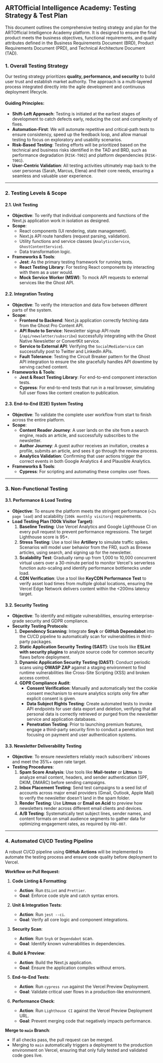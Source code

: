 ## ARTOfficial Intelligence Academy: Testing Strategy & Test Plan

This document outlines the comprehensive testing strategy and plan for the ARTOfficial Intelligence Academy platform. It is designed to ensure the final product meets the business objectives, functional requirements, and quality attributes defined in the Business Requirements Document (BRD), Product Requirements Document (PRD), and Technical Architecture Document (TAD).

### 1. Overall Testing Strategy

Our testing strategy prioritizes **quality, performance, and security** to build user trust and establish market authority. The approach is a multi-layered process integrated directly into the agile development and continuous deployment lifecycle.

#### Guiding Principles:

* **Shift-Left Approach**: Testing is initiated at the earliest stages of development to catch defects early, reducing the cost and complexity of fixes.
* **Automation-First**: We will automate repetitive and critical-path tests to ensure consistency, speed up the feedback loop, and allow manual testing to focus on exploratory and usability scenarios.
* **Risk-Based Testing**: Testing efforts will be prioritized based on the technical and business risks identified in the TAD and BRD, such as performance degradation (`RISK-T002`) and platform dependencies (`RISK-T001`).
* **User-Centric Validation**: All testing activities ultimately map back to the user personas (Sarah, Marcus, Elena) and their core needs, ensuring a seamless and valuable user experience.

---

### 2. Testing Levels & Scope

#### 2.1. Unit Testing
* **Objective**: To verify that individual components and functions of the Next.js application work in isolation as designed.
* **Scope**:
    * React components (UI rendering, state management).
    * Next.js API route handlers (request parsing, validation).
    * Utility functions and service classes (`AnalyticsService`, `GhostContentService`).
    * Data transformation logic.
* **Frameworks & Tools**:
    * **Jest**: As the primary testing framework for running tests.
    * **React Testing Library**: For testing React components by interacting with them as a user would.
    * **Mock Service Worker (MSW)**: To mock API requests to external services like the Ghost API.

#### 2.2. Integration Testing
* **Objective**: To verify the interaction and data flow between different parts of the system.
* **Scope**:
    * **Frontend to Backend**: Next.js application correctly fetching data from the Ghost Pro Content API.
    * **API Route to Service**: Newsletter signup API route (`/api/newsletter/subscribe`) successfully integrating with the Ghost Native Newsletter or ConvertKit service.
    * **Service to External API**: Verifying the `SocialMediaService` can successfully post to Twitter and LinkedIn APIs.
    * **Fault Tolerance**: Testing the Circuit Breaker pattern for the Ghost API integration to ensure the site gracefully handles API downtime by serving cached content.
* **Frameworks & Tools**:
    * **Jest & React Testing Library**: For end-to-end component interaction tests.
    * **Cypress**: For end-to-end tests that run in a real browser, simulating full user flows like content creation to publication.

#### 2.3. End-to-End (E2E) System Testing
* **Objective**: To validate the complete user workflow from start to finish across the entire platform.
* **Scope**:
    * **Content Reader Journey**: A user lands on the site from a search engine, reads an article, and successfully subscribes to the newsletter.
    * **Author Journey**: A guest author receives an invitation, creates a profile, submits an article, and sees it go through the review process.
    * **Analytics Validation**: Confirming that user actions trigger the correct events in both Google Analytics 4 and Plausible Analytics.
* **Frameworks & Tools**:
    * **Cypress**: For scripting and automating these complex user flows.

---

### 3. Non-Functional Testing

#### 3.1. Performance & Load Testing
* **Objective**: To ensure the platform meets the stringent performance (`<2s page load`) and scalability (`100k monthly visitors`) requirements.
* **Load Testing Plan (100k Visitor Target)**:
    1.  **Baseline Testing**: Use Vercel Analytics and Google Lighthouse CI on every pull request to prevent performance regressions. The target Lighthouse score is 95+.
    2.  **Stress Testing**: Use a tool like **Artillery** to simulate traffic spikes. Scenarios will model user behavior from the FRD, such as Browse articles, using search, and signing up for the newsletter.
    3.  **Scalability Test**: Gradually ramp up from 1,000 to 10,000 concurrent virtual users over a 30-minute period to monitor Vercel's serverless function auto-scaling and identify performance bottlenecks under load.
    4.  **CDN Verification**: Use a tool like **KeyCDN Performance Test** to verify asset load times from multiple global locations, ensuring the Vercel Edge Network delivers content within the <200ms latency target.

#### 3.2. Security Testing
* **Objective**: To identify and mitigate vulnerabilities, ensuring enterprise-grade security and GDPR compliance.
* **Security Testing Protocols**:
    1.  **Dependency Scanning**: Integrate **Snyk** or **GitHub Dependabot** into the CI/CD pipeline to automatically scan for vulnerabilities in third-party packages.
    2.  **Static Application Security Testing (SAST)**: Use tools like **ESLint with security plugins** to analyze source code for common security flaws before deployment.
    3.  **Dynamic Application Security Testing (DAST)**: Conduct periodic scans using **OWASP ZAP** against a staging environment to find runtime vulnerabilities like Cross-Site Scripting (XSS) and broken access control.
    4.  **GDPR Compliance Audit**:
        * **Consent Verification**: Manually and automatically test the cookie consent mechanism to ensure analytics scripts only fire after explicit consent is given.
        * **Data Subject Rights Testing**: Create automated tests to invoke API endpoints for user data export and deletion, verifying that all personal data is correctly retrieved or purged from the newsletter service and application databases.
        * **Penetration Testing**: Prior to launching premium features, engage a third-party security firm to conduct a penetration test focusing on payment and user authentication systems.

#### 3.3. Newsletter Deliverability Testing
* **Objective**: To ensure newsletters reliably reach subscribers' inboxes and meet the 35%+ open rate target.
* **Testing Procedures**:
    1.  **Spam Score Analysis**: Use tools like **Mail-tester** or **Litmus** to analyze email content, headers, and sender authentication (SPF, DKIM, DMARC) before sending campaigns.
    2.  **Inbox Placement Testing**: Send test campaigns to a seed list of accounts across major email providers (Gmail, Outlook, Apple Mail) to verify the newsletter doesn't land in the spam folder.
    3.  **Render Testing**: Use **Litmus** or **Email on Acid** to preview how newsletters render across different email clients and devices.
    4.  **A/B Testing**: Systematically test subject lines, sender names, and content formats on small audience segments to gather data for optimizing engagement rates, as required by `FRD-007`.

---

### 4. Automated CI/CD Testing Pipeline

A robust CI/CD pipeline using **GitHub Actions** will be implemented to automate the testing process and ensure code quality before deployment to Vercel.

**Workflow on Pull Request:**

1.  **Code Linting & Formatting**:
    * **Action**: Run `ESLint` and `Prettier`.
    * **Goal**: Enforce code style and catch syntax errors.

2.  **Unit & Integration Tests**:
    * **Action**: Run `jest --ci`.
    * **Goal**: Verify all core logic and component integrations.

3.  **Security Scan**:
    * **Action**: Run `Snyk` or `Dependabot` scan.
    * **Goal**: Identify known vulnerabilities in dependencies.

4.  **Build & Preview**:
    * **Action**: Build the Next.js application.
    * **Goal**: Ensure the application compiles without errors.

5.  **End-to-End Tests**:
    * **Action**: Run `cypress run` against the Vercel Preview Deployment.
    * **Goal**: Validate critical user flows in a production-like environment.

6.  **Performance Check**:
    * **Action**: Run `Lighthouse CI` against the Vercel Preview Deployment URL.
    * **Goal**: Prevent merging code that negatively impacts performance.

**Merge to `main` Branch**:
* If all checks pass, the pull request can be merged.
* Merging to `main` automatically triggers a deployment to the production environment on Vercel, ensuring that only fully tested and validated code goes live.